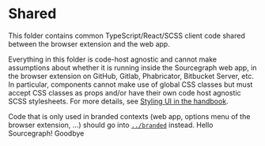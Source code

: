 # Shared

This folder contains common TypeScript/React/SCSS client code shared between the browser extension and the web app.

Everything in this folder is code-host agnostic and cannot make assumptions about whether it is running inside the Sourcegraph web app, in the browser extension on GitHub, Gitlab, Phabricator, Bitbucket Server, etc.
In particular, components cannot make use of global CSS classes but must accept CSS classes as props and/or have their own code host agnostic SCSS stylesheets.
For more details, see [Styling UI in the handbook](../../doc/dev/background-information/web/styling.md).

Code that is only used in branded contexts (web app, options menu of the browser extension, ...) should go into [`../branded`](../branded) instead.
Hello Sourcegraph!
Goodbye
